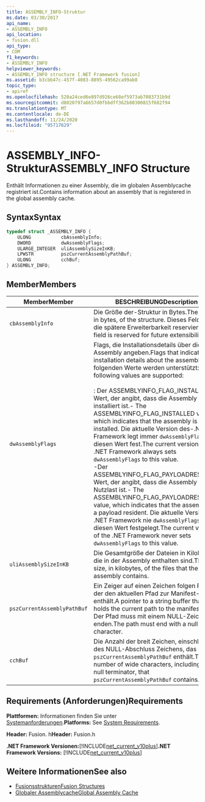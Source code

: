 ```yaml
---
title: ASSEMBLY_INFO-Struktur
ms.date: 03/30/2017
api_name:
- ASSEMBLY_INFO
api_location:
- fusion.dll
api_type:
- COM
f1_keywords:
- ASSEMBLY_INFO
helpviewer_keywords:
- ASSEMBLY_INFO structure [.NET Framework fusion]
ms.assetid: b3cbb47c-457f-4083-8895-49562ca99ab8
topic_type:
- apiref
ms.openlocfilehash: 520a24ced6e897d926ce68ef5973ab7083731b9d
ms.sourcegitcommit: d8020797a6657d0fbbdff362b80300815f682f94
ms.translationtype: MT
ms.contentlocale: de-DE
ms.lasthandoff: 11/24/2020
ms.locfileid: "95717629"
---
```

# <a name="assembly_info-structure"></a><span data-ttu-id="15832-102">ASSEMBLY_INFO-Struktur</span><span class="sxs-lookup"><span data-stu-id="15832-102">ASSEMBLY_INFO Structure</span></span>

<span data-ttu-id="15832-103">Enthält Informationen zu einer Assembly, die im globalen Assemblycache registriert ist.</span><span class="sxs-lookup"><span data-stu-id="15832-103">Contains information about an assembly that is registered in the global assembly cache.</span></span>  
  
## <a name="syntax"></a><span data-ttu-id="15832-104">Syntax</span><span class="sxs-lookup"><span data-stu-id="15832-104">Syntax</span></span>  
  
```cpp  
typedef struct _ASSEMBLY_INFO {  
    ULONG           cbAssemblyInfo;  
    DWORD           dwAssemblyFlags;  
    ULARGE_INTEGER  uliAssemblySizeInKB;  
    LPWSTR          pszCurrentAssemblyPathBuf;  
    ULONG           cchBuf;  
} ASSEMBLY_INFO;  
```  
  
## <a name="members"></a><span data-ttu-id="15832-105">Member</span><span class="sxs-lookup"><span data-stu-id="15832-105">Members</span></span>  
  
|<span data-ttu-id="15832-106">Member</span><span class="sxs-lookup"><span data-stu-id="15832-106">Member</span></span>|<span data-ttu-id="15832-107">BESCHREIBUNG</span><span class="sxs-lookup"><span data-stu-id="15832-107">Description</span></span>|  
|------------|-----------------|  
|`cbAssemblyInfo`|<span data-ttu-id="15832-108">Die Größe der-Struktur in Bytes.</span><span class="sxs-lookup"><span data-stu-id="15832-108">The size, in bytes, of the structure.</span></span> <span data-ttu-id="15832-109">Dieses Feld ist für die spätere Erweiterbarkeit reserviert.</span><span class="sxs-lookup"><span data-stu-id="15832-109">This field is reserved for future extensibility.</span></span>|  
|`dwAssemblyFlags`|<span data-ttu-id="15832-110">Flags, die Installationsdetails über die Assembly angeben.</span><span class="sxs-lookup"><span data-stu-id="15832-110">Flags that indicate installation details about the assembly.</span></span> <span data-ttu-id="15832-111">Die folgenden Werte werden unterstützt:</span><span class="sxs-lookup"><span data-stu-id="15832-111">The following values are supported:</span></span><br /><br /> <span data-ttu-id="15832-112">: Der ASSEMBLYINFO_FLAG_INSTALLED Wert, der angibt, dass die Assembly installiert ist.</span><span class="sxs-lookup"><span data-stu-id="15832-112">-   The ASSEMBLYINFO_FLAG_INSTALLED value, which indicates that the assembly is installed.</span></span> <span data-ttu-id="15832-113">Die aktuelle Version des-.NET Framework legt immer `dwAssemblyFlags` auf diesen Wert fest.</span><span class="sxs-lookup"><span data-stu-id="15832-113">The current version of the .NET Framework always sets `dwAssemblyFlags` to this value.</span></span><br /><span data-ttu-id="15832-114">-Der ASSEMBLYINFO_FLAG_PAYLOADRESIDENT Wert, der angibt, dass die Assembly eine Nutzlast ist.</span><span class="sxs-lookup"><span data-stu-id="15832-114">-   The ASSEMBLYINFO_FLAG_PAYLOADRESIDENT value, which indicates that the assembly is a payload resident.</span></span> <span data-ttu-id="15832-115">Die aktuelle Version des .NET Framework nie `dwAssemblyFlags` auf diesen Wert festgelegt.</span><span class="sxs-lookup"><span data-stu-id="15832-115">The current version of the .NET Framework never sets `dwAssemblyFlags` to this value.</span></span>|  
|`uliAssemblySizeInKB`|<span data-ttu-id="15832-116">Die Gesamtgröße der Dateien in Kilobyte, die in der Assembly enthalten sind.</span><span class="sxs-lookup"><span data-stu-id="15832-116">The total size, in kilobytes, of the files that the assembly contains.</span></span>|  
|`pszCurrentAssemblyPathBuf`|<span data-ttu-id="15832-117">Ein Zeiger auf einen Zeichen folgen Puffer, der den aktuellen Pfad zur Manifest-Datei enthält.</span><span class="sxs-lookup"><span data-stu-id="15832-117">A pointer to a string buffer that holds the current path to the manifest file.</span></span> <span data-ttu-id="15832-118">Der Pfad muss mit einem NULL-Zeichen enden.</span><span class="sxs-lookup"><span data-stu-id="15832-118">The path must end with a null character.</span></span>|  
|`cchBuf`|<span data-ttu-id="15832-119">Die Anzahl der breit Zeichen, einschließlich des NULL-Abschluss Zeichens, das `pszCurrentAssemblyPathBuf` enthält.</span><span class="sxs-lookup"><span data-stu-id="15832-119">The number of wide characters, including the null terminator, that `pszCurrentAssemblyPathBuf` contains.</span></span>|  
  
## <a name="requirements"></a><span data-ttu-id="15832-120">Requirements (Anforderungen)</span><span class="sxs-lookup"><span data-stu-id="15832-120">Requirements</span></span>  

 <span data-ttu-id="15832-121">**Plattformen:** Informationen finden Sie unter [Systemanforderungen](../../get-started/system-requirements.md).</span><span class="sxs-lookup"><span data-stu-id="15832-121">**Platforms:** See [System Requirements](../../get-started/system-requirements.md).</span></span>  
  
 <span data-ttu-id="15832-122">**Header:** Fusion. h</span><span class="sxs-lookup"><span data-stu-id="15832-122">**Header:** Fusion.h</span></span>  
  
 <span data-ttu-id="15832-123">**.NET Framework Versionen:**[!INCLUDE[net_current_v10plus](../../../../includes/net-current-v10plus-md.md)]</span><span class="sxs-lookup"><span data-stu-id="15832-123">**.NET Framework Versions:** [!INCLUDE[net_current_v10plus](../../../../includes/net-current-v10plus-md.md)]</span></span>  
  
## <a name="see-also"></a><span data-ttu-id="15832-124">Weitere Informationen</span><span class="sxs-lookup"><span data-stu-id="15832-124">See also</span></span>

- [<span data-ttu-id="15832-125">Fusionsstrukturen</span><span class="sxs-lookup"><span data-stu-id="15832-125">Fusion Structures</span></span>](fusion-structures.md)
- [<span data-ttu-id="15832-126">Globaler Assemblycache</span><span class="sxs-lookup"><span data-stu-id="15832-126">Global Assembly Cache</span></span>](../../app-domains/gac.md)
